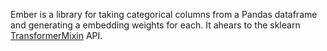 Ember is a library for taking categorical columns from a Pandas dataframe and generating a embedding weights for each. It ahears to the sklearn [TransformerMixin](https://scikit-learn.org/stable/modules/generated/sklearn.base.TransformerMixin.html#sklearn.base.TransformerMixin) API.